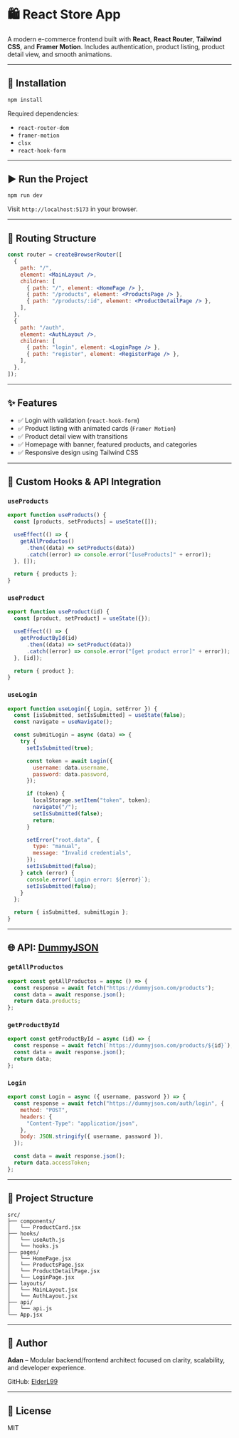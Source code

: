 # 🛍️ React Store App

A modern e-commerce frontend built with **React**, **React Router**, **Tailwind CSS**, and **Framer Motion**. Includes authentication, product listing, product detail view, and smooth animations.

---

## 🚀 Installation

```bash
npm install
```

Required dependencies:

- `react-router-dom`
- `framer-motion`
- `clsx`
- `react-hook-form`

---

## ▶️ Run the Project

```bash
npm run dev
```

Visit `http://localhost:5173` in your browser.

---

## 🧭 Routing Structure

```jsx
const router = createBrowserRouter([
  {
    path: "/",
    element: <MainLayout />,
    children: [
      { path: "/", element: <HomePage /> },
      { path: "/products", element: <ProductsPage /> },
      { path: "/products/:id", element: <ProductDetailPage /> },
    ],
  },
  {
    path: "/auth",
    element: <AuthLayout />,
    children: [
      { path: "login", element: <LoginPage /> },
      { path: "register", element: <RegisterPage /> },
    ],
  },
]);
```

---

## ✨ Features

- ✅ Login with validation (`react-hook-form`)
- ✅ Product listing with animated cards (`Framer Motion`)
- ✅ Product detail view with transitions
- ✅ Homepage with banner, featured products, and categories
- ✅ Responsive design using Tailwind CSS

---

## 🔌 Custom Hooks & API Integration

### `useProducts`

```js
export function useProducts() {
  const [products, setProducts] = useState([]);

  useEffect(() => {
    getAllProductos()
      .then((data) => setProducts(data))
      .catch((error) => console.error("[useProducts]" + error));
  }, []);

  return { products };
}
```

### `useProduct`

```js
export function useProduct(id) {
  const [product, setProduct] = useState({});

  useEffect(() => {
    getProductById(id)
      .then((data) => setProduct(data))
      .catch((error) => console.error("[get product error]" + error));
  }, [id]);

  return { product };
}
```

### `useLogin`

```js
export function useLogin({ Login, setError }) {
  const [isSubmitted, setIsSubmitted] = useState(false);
  const navigate = useNavigate();

  const submitLogin = async (data) => {
    try {
      setIsSubmitted(true);

      const token = await Login({
        username: data.username,
        password: data.password,
      });

      if (token) {
        localStorage.setItem("token", token);
        navigate("/");
        setIsSubmitted(false);
        return;
      }

      setError("root.data", {
        type: "manual",
        message: "Invalid credentials",
      });
      setIsSubmitted(false);
    } catch (error) {
      console.error(`Login error: ${error}`);
      setIsSubmitted(false);
    }
  };

  return { isSubmitted, submitLogin };
}
```

---

## 🌐 API: [DummyJSON](https://dummyjson.com)

### `getAllProductos`

```js
export const getAllProductos = async () => {
  const response = await fetch("https://dummyjson.com/products");
  const data = await response.json();
  return data.products;
};
```

### `getProductById`

```js
export const getProductById = async (id) => {
  const response = await fetch(`https://dummyjson.com/products/${id}`);
  const data = await response.json();
  return data;
};
```

### `Login`

```js
export const Login = async ({ username, password }) => {
  const response = await fetch("https://dummyjson.com/auth/login", {
    method: "POST",
    headers: {
      "Content-Type": "application/json",
    },
    body: JSON.stringify({ username, password }),
  });

  const data = await response.json();
  return data.accessToken;
};
```

---

## 📁 Project Structure

```
src/
├── components/
│   └── ProductCard.jsx
├── hooks/
│   └── useAuth.js
│   └── hooks.js
├── pages/
│   └── HomePage.jsx
│   └── ProductsPage.jsx
│   └── ProductDetailPage.jsx
│   └── LoginPage.jsx
├── layouts/
│   └── MainLayout.jsx
│   └── AuthLayout.jsx
├── api/
│   └── api.js
└── App.jsx
```

---

## 🧠 Author

**Adan** – Modular backend/frontend architect focused on clarity, scalability, and developer experience.

GitHub: [ElderL99](https://github.com/ElderL99)

---

## 📜 License

MIT

